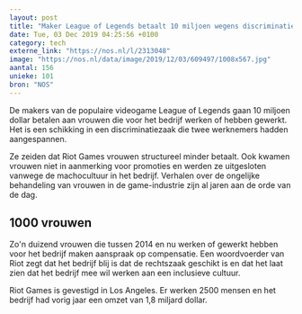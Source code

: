 ```yaml
---
layout: post
title: "Maker League of Legends betaalt 10 miljoen wegens discriminatie vrouwen"
date: Tue, 03 Dec 2019 04:25:56 +0100
category: tech
externe_link: "https://nos.nl/l/2313048"
image: "https://nos.nl/data/image/2019/12/03/609497/1008x567.jpg"
aantal: 156
unieke: 101
bron: "NOS"
---
```


<p>De makers van de populaire videogame League of Legends gaan 10 miljoen dollar betalen aan vrouwen die voor het bedrijf werken of hebben gewerkt. Het is een schikking in een discriminatiezaak die twee werknemers hadden aangespannen.</p>
<p>Ze zeiden dat Riot Games vrouwen structureel minder betaalt. Ook kwamen vrouwen niet in aanmerking voor promoties en werden ze uitgesloten vanwege de machocultuur in het bedrijf. Verhalen over de ongelijke behandeling van vrouwen in de game-industrie zijn al jaren aan de orde van de dag.</p>
<h2>1000 vrouwen</h2>
<p>Zo'n duizend vrouwen die tussen 2014 en nu werken of gewerkt hebben voor het bedrijf maken aanspraak op compensatie. Een woordvoerder van Riot zegt dat het bedrijf blij is dat de rechtszaak geschikt is en dat het laat zien dat het bedrijf mee wil werken aan een inclusieve cultuur.</p>
<p>Riot Games is gevestigd in Los Angeles. Er werken 2500 mensen en het bedrijf had vorig jaar een omzet van 1,8 miljard dollar.</p>
